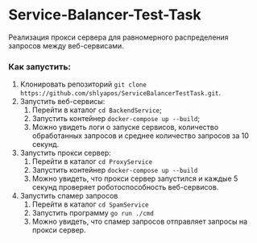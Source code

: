 # Service-Balancer-Test-Task

Реализация прокси сервера для равномерного распределения запросов между веб-сервисами.

### Как запустить:

1. Клонировать репозиторий `git clone https://github.com/shlyapos/ServiceBalancerTestTask.git`.
2. Запустить веб-сервисы:
    1. Перейти в каталог `cd BackendService`;
    2. Запустить контейнер `docker-compose up --build`;
    3. Можно увидеть логи о запуске сервисов, количество обработанных запросов и среднее количество запросов за 10 секунд. 
3. Запустить прокси сервер:
    1. Перейти в каталог `cd ProxyService`
    2. Запустить контейнер `docker-compose up --build`
    3. Можно увидеть, что прокси сервер запустился и каждые 5 секунд проверяет роботоспособность веб-сервисов.
3. Запустить спамер запросов
    1. Перейти в каталог `cd SpamService`
    2. Запустить программу `go run ./cmd`
    3. Можно увидеть, что спамер запросов отправляет запросы на прокси сервер.
